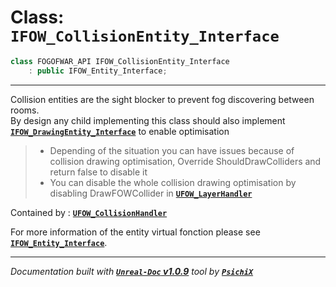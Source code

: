 # **Class: `IFOW_CollisionEntity_Interface`**

```cpp
class FOGOFWAR_API IFOW_CollisionEntity_Interface
    : public IFOW_Entity_Interface;
```

---

Collision entities are the sight blocker to prevent fog discovering between rooms.<br />
By design any child implementing this class should also implement [**`IFOW_DrawingEntity_Interface`**](/reference/classes/IFOW_DrawingEntity_Interface.md) to enable optimisation

> - Depending of the situation you can have issues because of collision drawing optimisation, Override ShouldDrawColliders and return false to disable it
> - You can disable the whole collision drawing optimisation by disabling DrawFOWCollider in [**`UFOW_LayerHandler`**](/reference/classes/UFOW_LayerHandler.md)

Contained by : [**`UFOW_CollisionHandler`**](/reference/classes/UFOW_CollisionHandler.md)

For more information of the entity virtual fonction please see [**`IFOW_Entity_Interface`**](/reference/classes/IFOW_Entity_Interface.md).


---
_Documentation built with [**`Unreal-Doc` v1.0.9**](https://github.com/PsichiX/unreal-doc) tool by [**`PsichiX`**](https://github.com/PsichiX)_